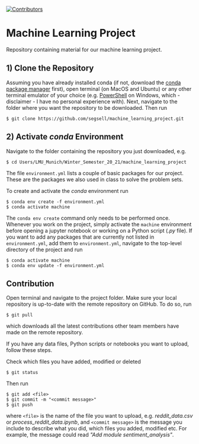 [![Contributors][contributors-badge]][contributors-url]

# Machine Learning Project
Repository containing material for our machine learning project. 

## 1) Clone the Repository
Assuming you have already installed conda (if not, download the [conda package manager](https://docs.conda.io/en/latest/) first), 
open terminal (on MacOS and Ubuntu) or any other terminal emulator of your choice (e.g. [PowerShell](https://docs.microsoft.com/en-us/powershell/) on Windows, which - disclaimer - I have no personal experience with). Next, navigate to the folder where you want the repository to be downloaded. Then run

```console
$ git clone https://github.com/segsell/machine_learning_project.git
```


## 2) Activate *conda* Environment
Navigate to the folder containing the repository you just downloaded, e.g.

```console
$ cd Users/LMU_Munich/Winter_Semester_20_21/machine_learning_project
```

The file ``environment.yml`` lists a couple of basic packages for our project. 
These are the packages we also used in class to solve the problem sets.

To create and activate the *conda* environment run

```console
$ conda env create -f environment.yml
$ conda activate machine
```

The ```conda env create``` command only needs to be performed once. Whenever you work on the project, simply activate 
the ```machine``` environment before opening a jupyter notebook or working on a Python script (*.py* file). 
If you want to add any packages that are currently not listed in ``environment.yml``, add them to ``environment.yml``, navigate to the top-level directory of the project and run

```console
$ conda activate machine
$ conda env update -f environment.yml
```

## Contribution
Open terminal and navigate to the project folder. 
Make sure your local repository is up-to-date with the remote repository on GitHub. 
To do so, run

```console
$ git pull
```

which downloads all the latest contributions other team members have made on the remote repository.


If you have any data files, Python scripts or notebooks you want to upload, follow these steps.

Check which files you have added, modified or deleted

```console
$ git status
```

Then run

```console
$ git add <file>
$ git commit -m "<commit message>"
$ git push 
```

where ```<file>``` is the name of the file you want to upload, e.g. *reddit_data.csv* or *process_reddit_data.ipynb*,
and ```<commit message>``` is the message you include to describe what you did, which files you added, modified etc. 
For example, the message could read *"Add module sentiment_analysis"*.


[contributors-badge]: https://img.shields.io/github/contributors/segsell/machine_learning_project
[contributors-url]: https://github.com/segsell/machine_learning_project/graphs/contributors